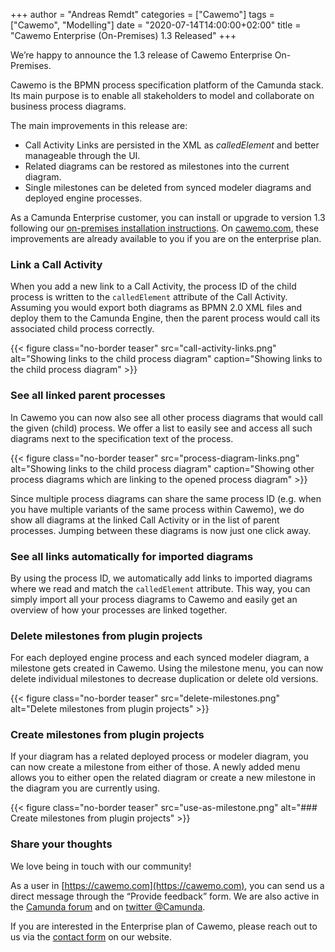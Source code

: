 +++
author = "Andreas Remdt"
categories = ["Cawemo"]
tags = ["Cawemo", "Modelling"]
date = "2020-07-14T14:00:00+02:00"
title = "Cawemo Enterprise (On-Premises) 1.3 Released"
+++

We’re happy to announce the 1.3 release of Cawemo Enterprise On-Premises.

Cawemo is the BPMN process specification platform of the Camunda stack. Its main purpose is to enable all stakeholders to model and collaborate on business process diagrams.

<!--more-->

The main improvements in this release are:

- Call Activity Links are persisted in the XML as _calledElement_ and better manageable through the UI.
- Related diagrams can be restored as milestones into the current diagram.
- Single milestones can be deleted from synced modeler diagrams and deployed engine processes.

As a Camunda Enterprise customer, you can install or upgrade to version 1.3 following our [on-premises installation instructions](https://docs.camunda.org/cawemo/latest/technical-guide/installation/). On [cawemo.com](https://cawemo.com/), these improvements are already available to you if you are on the enterprise plan.

### Link a Call Activity

When you add a new link to a Call Activity, the process ID of the child process is written to the `calledElement` attribute of the Call Activity. Assuming you would export both diagrams as BPMN 2.0 XML files and deploy them to the Camunda Engine, then the parent process would call its associated child process correctly.

{{< figure class="no-border teaser" src="call-activity-links.png" alt="Showing links to the child process diagram" caption="Showing links to the child process diagram" >}}

### See all linked parent processes

In Cawemo you can now also see all other process diagrams that would call the given (child) process. We offer a list to easily see and access all such diagrams next to the specification text of the process.

{{< figure class="no-border teaser" src="process-diagram-links.png" alt="Showing links to the child process diagram" caption="Showing other process diagrams which are linking to the opened process diagram" >}}

Since multiple process diagrams can share the same process ID (e.g. when you have multiple variants of the same process within Cawemo), we do show all diagrams at the linked Call Activity or in the list of parent processes. Jumping between these diagrams is now just one click away.

### See all links automatically for imported diagrams

By using the process ID, we automatically add links to imported diagrams where we read and match the `calledElement` attribute. This way, you can simply import all your process diagrams to Cawemo and easily get an overview of how your processes are linked together.

### Delete milestones from plugin projects

For each deployed engine process and each synced modeler diagram, a milestone gets created in Cawemo. Using the milestone menu, you can now delete individual milestones to decrease duplication or delete old versions.

{{< figure class="no-border teaser" src="delete-milestones.png" alt="Delete milestones from plugin projects" >}}

### Create milestones from plugin projects

If your diagram has a related deployed process or modeler diagram, you can now create a milestone from either of those. A newly added menu allows you to either open the related diagram or create a new milestone in the diagram you are currently using.

{{< figure class="no-border teaser" src="use-as-milestone.png" alt="### Create milestones from plugin projects" >}}

### Share your thoughts

We love being in touch with our community!

As a user in [https://cawemo.com](https://cawemo.com), you can send us a direct message through the “Provide feedback” form. We are also active in the [Camunda forum](https://forum.camunda.org/) and on [twitter @Camunda](https://twitter.com/Camunda).

If you are interested in the Enterprise plan of Cawemo, please reach out to us via the [contact form](https://camunda.com/products/cawemo/#contact) on our website.

